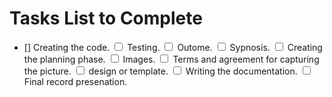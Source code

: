 <h1> Tasks List to Complete </h1>

 - [] Creating the code.
<input type="checkbox" name="tasks"> Testing.
<input type="checkbox" name="tasks"> Outome.
<input type="checkbox" name="tasks"> Sypnosis.
<input type="checkbox" name="tasks"> Creating the planning phase.
<input type="checkbox" name="tasks"> Images.
<input type="checkbox" name="tasks"> Terms and agreement for capturing the picture. 
<input type="checkbox" name="tasks"> design or template.
<input type="checkbox" name="tasks"> Writing the documentation.
<input type="checkbox" name="tasks"> Final record presenation.

